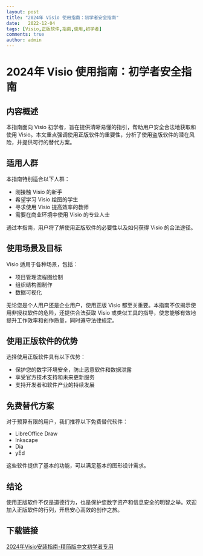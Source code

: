 ```yaml
---
layout: post
title: "2024年 Visio 使用指南：初学者安全指南"
date:   2022-12-04
tags: [Visio,正版软件,指南,使用,初学者]
comments: true
author: admin
---
```

# 2024年 Visio 使用指南：初学者安全指南

## 内容概述

本指南面向 Visio 初学者，旨在提供清晰易懂的指引，帮助用户安全合法地获取和使用 Visio。本文重点强调使用正版软件的重要性，分析了使用盗版软件的潜在风险，并提供可行的替代方案。

## 适用人群

本指南特别适合以下人群：

* 刚接触 Visio 的新手
* 希望学习 Visio 绘图的学生
* 寻求使用 Visio 提高效率的教师
* 需要在商业环境中使用 Visio 的专业人士

通过本指南，用户将了解使用正版软件的必要性以及如何获得 Visio 的合法途径。

## 使用场景及目标

Visio 适用于各种场景，包括：

* 项目管理流程图绘制
* 组织结构图制作
* 数据可视化

无论您是个人用户还是企业用户，使用正版 Visio 都至关重要。本指南不仅揭示使用非授权软件的危险，还提供合法获取 Visio 或类似工具的指导，使您能够有效地提升工作效率和创作质量，同时遵守法律规定。

## 使用正版软件的优势

选择使用正版软件具有以下优势：

* 保护您的数字环境安全，防止恶意软件和数据泄露
* 享受官方技术支持和未来更新服务
* 支持开发者和软件产业的持续发展

## 免费替代方案

对于预算有限的用户，我们推荐以下免费替代软件：

* LibreOffice Draw
* Inkscape
* Dia
* yEd

这些软件提供了基本的功能，可以满足基本的图形设计需求。

## 结论

使用正版软件不仅是道德行为，也是保护您数字资产和信息安全的明智之举。欢迎加入正版软件的行列，开启安心高效的创作之旅。

## 下载链接

[2024年Visio安装指南-精简版中文初学者专用](https://pan.quark.cn/s/19b1eda914ab)